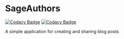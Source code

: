 # SageAuthors

[![Codacy Badge](https://api.codacy.com/project/badge/Grade/b064299d42334bb2b219c306dd62067e)](https://app.codacy.com/manual/davidshare/SageAuthors?utm_source=github.com&utm_medium=referral&utm_content=davidshare/SageAuthors&utm_campaign=Badge_Grade_Dashboard)
[![Codacy Badge](https://api.codacy.com/project/badge/Coverage/de6cb87330e0458abdc8ab3043c630ab)](https://www.codacy.com/manual/davidshare/SageAuthors?utm_source=github.com&utm_medium=referral&utm_content=davidshare/SageAuthors&utm_campaign=Badge_Coverage)

A simple application for creating and sharing blog posts
